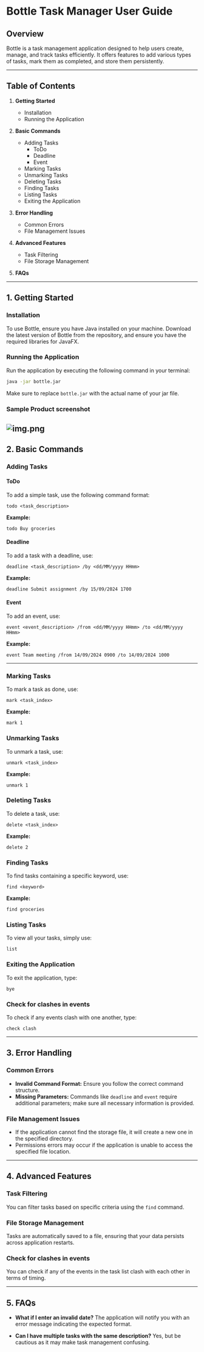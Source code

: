 # Bottle Task Manager User Guide

## Overview

Bottle is a task management application designed to help users create, manage, and track tasks efficiently. It offers features to add various types of tasks, mark them as completed, and store them persistently.

---
## Table of Contents

1. **Getting Started**
    - Installation
    - Running the Application

2. **Basic Commands**
    - Adding Tasks
        - ToDo
        - Deadline
        - Event
    - Marking Tasks
    - Unmarking Tasks
    - Deleting Tasks
    - Finding Tasks
    - Listing Tasks
    - Exiting the Application

3. **Error Handling**
    - Common Errors
    - File Management Issues

4. **Advanced Features**
    - Task Filtering
    - File Storage Management

5. **FAQs**

---

## 1. Getting Started

### Installation

To use Bottle, ensure you have Java installed on your machine. Download the latest version of Bottle from the repository, and ensure you have the required libraries for JavaFX.

### Running the Application

Run the application by executing the following command in your terminal:

```bash
java -jar bottle.jar
```

Make sure to replace `bottle.jar` with the actual name of your jar file.
### Sample Product screenshot

![img.png](Ui.png)
---

## 2. Basic Commands

### Adding Tasks

#### ToDo

To add a simple task, use the following command format:

```
todo <task_description>
```

**Example:**

```
todo Buy groceries
```

#### Deadline

To add a task with a deadline, use:

```
deadline <task_description> /by <dd/MM/yyyy HHmm>
```

**Example:**

```
deadline Submit assignment /by 15/09/2024 1700
```

#### Event

To add an event, use:

```
event <event_description> /from <dd/MM/yyyy HHmm> /to <dd/MM/yyyy HHmm>
```

**Example:**

```
event Team meeting /from 14/09/2024 0900 /to 14/09/2024 1000
```

---

### Marking Tasks

To mark a task as done, use:

```
mark <task_index>
```

**Example:**

```
mark 1
```

### Unmarking Tasks

To unmark a task, use:

```
unmark <task_index>
```

**Example:**

```
unmark 1
```

### Deleting Tasks

To delete a task, use:

```
delete <task_index>
```

**Example:**

```
delete 2
```

### Finding Tasks

To find tasks containing a specific keyword, use:

```
find <keyword>
```

**Example:**

```
find groceries
```

### Listing Tasks

To view all your tasks, simply use:

```
list
```

### Exiting the Application

To exit the application, type:

```
bye
```

### Check for clashes in events

To check if any events clash with one another, type:

```
check clash
```

---

## 3. Error Handling

### Common Errors

- **Invalid Command Format:** Ensure you follow the correct command structure.
- **Missing Parameters:** Commands like `deadline` and `event` require additional parameters; make sure all necessary information is provided.

### File Management Issues

- If the application cannot find the storage file, it will create a new one in the specified directory.
- Permissions errors may occur if the application is unable to access the specified file location.

---

## 4. Advanced Features

### Task Filtering

You can filter tasks based on specific criteria using the `find` command.

### File Storage Management

Tasks are automatically saved to a file, ensuring that your data persists across application restarts.

### Check for clashes in events

You can check if any of the events in the task list clash with each other in terms of timing.

---

## 5. FAQs

- **What if I enter an invalid date?**
  The application will notify you with an error message indicating the expected format.

- **Can I have multiple tasks with the same description?**
  Yes, but be cautious as it may make task management confusing.
